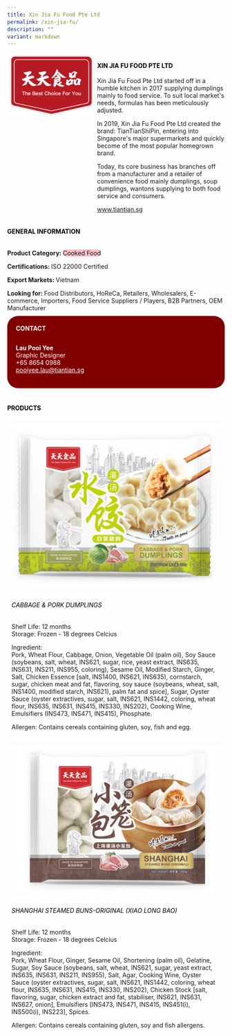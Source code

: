 ```yaml
---
title: Xin Jia Fu Food Pte Ltd
permalink: /xin-jia-fu/
description: ""
variant: markdown
---
```

<div class="flex-paragraph">
	<div style="display: flex; flex-wrap: wrap;" class="flex-container">
		<div style="flex: 1 1 40%; display: block;" class="card sgds">
			<img src="/images/Xin%20Jia%20Fu/xin_jia_fu_logo.png">
		</div>
		<div style="flex: 1 1 58%; display: block; margin-left: 3px" class="card-sgds">
			<h4 style="text-transform: uppercase; color: black;"><b>Xin Jia Fu Food Pte Ltd</b></h4>
			<p>Xin Jia Fu Food Pte Ltd started off in a humble kitchen in 2017 supplying dumplings mainly to food service. To suit local market's needs, formulas has been meticulously adjusted.</p>
			<p>In 2019, Xin Jia Fu Food Pte Ltd created the brand: TianTianShiPin, entering into Singapore's major supermarkets and quickly become of the most popular homegrown brand.</p>
			<p>Today, its core business has branches off from a manufacturer and a retailer of convenience food mainly dumplings, soup dumplings, wantons supplying to both food service and consumers.</p>
			<p><a target="_blank" href="https://www.tiantian.sg">www.tiantian.sg</a></p>
		</div>
	</div>
</div>

<h4 style="text-transform: uppercase; color: black;">
	<b>General Information</b>
</h4>
<div style="display: flex; flex-wrap: wrap;" class="flex-container">
	<div style="flex: 1 1 65%; display: block; align-self: stretch" class="card sgds">
		<div class="flex-paragraph">
			<p>
				<b>Product Category: </b>
				<span style="background-color: pink; border-radius: 10px;">Cooked Food</span>
			</p>
			<p>
				<b>Certifications: </b>ISO 22000 Certified
			</p>
			<p>
				<b>Export Markets: </b>Vietnam
			</p>
			<p style="margin-bottom: 10px;">
				<b>Looking for: </b>Food Distributors, HoReCa, Retailers, Wholesalers, E-commerce, Importers, Food Service Suppliers / Players, B2B Partners, OEM Manufacturer
			</p>
		</div>
	</div>
	<div style="flex: 1 1 35%; padding: 10px; display: block; background-color: maroon; border-radius: 25px; align-self: center;" class="card sgds">
		<h4 style="color: white; margin-top: 10px; margin-left: 10px;">CONTACT</h4>
		<div class="flex-paragraph">
			<p style="padding: 10px; color: white;">
				<b>Lau Pooi Yee</b>
				<br>Graphic Designer<br>+65 8654 0988<br>
				<a style="color: white;" href="mailto:pooiyee.lau@tiantian.sg">pooiyee.lau@tiantian.sg</a>
			</p>
		</div>
	</div>
</div>
<br>
<h4 style="text-transform: uppercase; color: black;">
	<b>Products</b>
</h4>
<div style="display: flex; flex-wrap: wrap;">
	<div style="flex: 1 1 47%; margin: 10px; display: block;" class="card sgds">
		<div style="display: block;" class="flex-image">
			<img src="/images/Xin%20Jia%20Fu/xin_jia_fu_product_01.jpg">
		</div>
		<div class="flex-paragraph">
			<h6 style="text-transform: uppercase; color: black;">Cabbage &amp; Pork Dumplings</h6>
			<p>Shelf Life: 12 months<br>Storage: Frozen - 18 degrees Celcius</p>
			<p>Ingredient:<br>Pork, Wheat Flour, Cabbage, Onion, Vegetable Oil (palm oil), Soy Sauce (soybeans, salt, wheat, INS621, sugar, rice, yeast extract, INS635, INS631, INS211, INS955, coloring), Sesame Oil, Modified Starch, Ginger, Salt, Chicken Essence [salt, INS1400, INS621, INS635), cornstarch, sugar, chicken meat and fat, flavoring, soy sauce (soybeans, wheat, salt, INS1400, modified starch, INS621), palm fat and spice], Sugar, Oyster Sauce (oyster extractives, sugar, salt, INS621, INS1442, coloring, wheat flour, INS635, INS631, INS415, INS330, INS202), Cooking Wine, Emulsifiers (INS473, INS471, INS415), Phosphate.</p>
			<p>Allergen: Contains cereals containing gluten, soy, fish and egg.</p>
		</div>
	</div>
	<div style="flex: 1 1 47%; margin: 10px; display: block;" class="card sgds">
		<div style="display: block;" class="flex-image">
			<img src="/images/Xin%20Jia%20Fu/xin_jia_fu_product_02.jpg">
		</div>
		<div class="flex-paragraph">
			<h6 style="text-transform: uppercase; color: black;">Shanghai Steamed Buns-Original (Xiao Long Bao)</h6>
			<p>Shelf Life: 12 months<br>Storage: Frozen - 18 degrees Celcius</p>
			<p>Ingredient:<br>Pork, Wheat Flour, Ginger, Sesame Oil, Shortening (palm oil), Gelatine, Sugar, Soy Sauce (soybeans, salt, wheat, INS621, sugar, yeast extract, INS635, INS631, INS211, INS955), Salt, Agar, Cooking Wine, Oyster Sauce (oyster extractives, sugar, salt, INS621, INS1442, coloring, wheat flour, INS635, INS631, INS415, INS330, INS202), Chicken Stock [salt, flavoring, sugar, chicken extract and fat, stabiliser, INS621, INS631, INS627, onion], Emulsifiers [INS473, INS471, INS415, INS451(i), INS500(i), INS223], Spices.</p>
			<p>Allergen: Contains cereals containing gluten, soy and fish allergens.</p>
		</div>
	</div>
</div>
